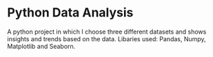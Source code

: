 # Python Data Analysis
A python project in which I choose three different datasets and shows insights and trends based on the data.
Libaries used: Pandas, Numpy, Matplotlib and Seaborn.
